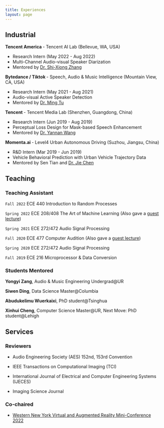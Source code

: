 ```yaml
---
title: Experiences
layout: page
---
```



## Industrial

<b> Tencent America </b> - Tencent AI Lab (Bellevue, WA, USA)
<ul>
    <li>
        Research Intern (May 2022 - Aug 2022)
    </li>
    <li>
        Multi-Channel Audio-visual Speaker Diarization
    </li>
    <li>
        Mentored by <a href="https://scholar.google.com/citations?user=4nGncN4AAAAJ">Dr. Shi-Xiong Zhang</a>
    </li>
</ul>




<b> Bytedance / Tiktok </b> - Speech, Audio & Music Intelligence (Mountain View, CA, USA)
<ul>
<li>
    Research Intern (May 2021 - Aug 2021)
</li>
<li>
    Audio-visual Active Speaker Detection
</li>
<li>
Mentored by <a href="https://scholar.google.com/citations?user=5BusdUwAAAAJ">Dr. Ming Tu</a>
</li>
</ul>


<b> Tencent </b> - Tencent Media Lab (Shenzhen, Guangdong, China)
<ul>
    <li>
        Research Intern (Jun 2019 - Aug 2019)
    </li>
    <li>
        Perceptual Loss Design for Mask-based Speech Enhancement
    </li>
    <li>
Mentored by <a href="https://scholar.google.com/citations?user=NGejHPcAAAAJ">Dr. Yannan Wang</a>
</li>
</ul>


<b> Momenta.ai </b> - Level4 Urban Autonomous Driving (Suzhou, Jiangsu, China)
<ul>
    <li>
        R&D Intern (Mar 2019 - Jun 2019)
    </li>
    <li>
        Vehicle Behavioral Prediction with Urban Vehicle Trajectory Data
    </li>
    <li>
Mentored by Sen Tian and <a href="https://scholar.google.com/citations?user=xrnhH-cAAAAJ">Dr. Jie Chen</a>
</li>
</ul>


## Teaching

### Teaching Assistant

`Fall 2022` ECE 440 Introduction to Random Processes 

`Spring 2022` ECE 208/408  The Art of Machine Learning (Also gave a [guest lecture](https://youtu.be/trRkNKNM5aE))

`Spring 2021` ECE 272/472 Audio Signal Processing 

`Fall 2020` ECE 477 Computer Audition (Also gave a [guest lecture](./contents/GuestLec_Neil_ECE477_Fall2021.pdf))

`Spring 2020` ECE 272/472 Audio Signal Processing 

`Fall 2019` ECE 216 Microprocessor & Data Conversion 

### Students Mentored

**Yongyi Zang**, Audio & Music Engineering Undergrad@UR

**Siwen Ding**, Data Science Master@Columbia

**Abudukelimu Wuerkaixi**, PhD student@Tsinghua

**Xinhui Cheng**, Computer Science Master@UR, Next Move: PhD student@Lehigh


## Services

### Reviewers
* Audio Engineering Society (AES) 152nd, 153rd Convention

* IEEE Transactions on Computational Imaging (TCI)

* International Journal of Electrical and Computer Engineering Systems (IJECES)

* Imaging Science Journal

### Co-chaired

* [Western New York Virtual and Augmented Reality Mini-Conference 2022](https://www.rochester.edu/augmented-virtual-reality/news-events/conference.html)







